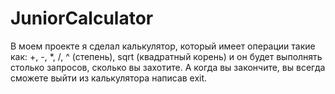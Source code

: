 # JuniorCalculator
В моем проекте я сделал калькулятор, который имеет операции такие как: +, -, *, /, ^ (степень), sqrt (квадратный корень) и он будет выполнять столько запросов, сколько вы захотите. А когда вы закончите, вы всегда сможете выйти из калькулятора написав exit.
